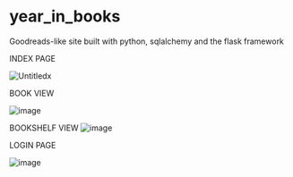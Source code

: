 # year_in_books

Goodreads-like site built with python, sqlalchemy and the flask framework

INDEX PAGE

![Untitledx](https://github.com/CrissBlack/year_in_books/assets/17780107/b81ad923-3ba0-4d9e-9902-cef60a4b5df0)

BOOK VIEW

![image](https://github.com/CrissBlack/year_in_books/assets/17780107/af53a90d-b7e5-4fc0-addf-ae95203c2111)

BOOKSHELF VIEW
![image](https://github.com/CrissBlack/year_in_books/assets/17780107/f6424ebe-59a2-47b4-b8b0-de6d6c6b11b3)

LOGIN PAGE

![image](https://github.com/CrissBlack/year_in_books/assets/17780107/e8c389bd-e62d-4599-af88-071244ff3ec6)



